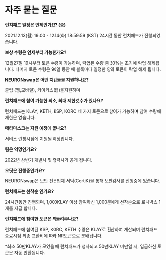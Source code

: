 # 자주 묻는 질문

**런치패드 일정은 언제인가요? (종)**

2021.12.13(월) 19:00 - 12.14(화) 18:59:59 (KST) 24시간 동안 런치패드가 진행되었습니다.



**보상 수령은 언제부터 가능한가요?**

12월27일 19시부터 토큰 수령이 가능하며, 락업된 수량 중 20%는 초기에 락업 해제됩니다. 나머지 토큰 수령은 90일 동안 매 블록마다 일정한 양의 토큰이 락업 해제 됩니다.



**NEURONswap은 어떤 지갑들을 지원하나요?**

클립 (웹,모바일), 카이카스(웹)을지원하며  &#x20;



**런치패드에 참여 가능한 최소, 최대 제한갯수가 있나요?**

런치패드는 KLAY, KETH, KSP, KORC 네 가지 토큰으로 참여가 가능하며 참여 수량에 제한은 없습니다.



**메타마스크는 지원 예정에 없나요?**

서비스 런칭시점에 지원될 예정입니다.



**팀은 익명인가요?**

2022년 상반기 개발사 및 협력사가 공개 됩니다.



**오딧은 진행중인가요?**

NEURONswap은 보안 전문업체 서틱(CertiK)을 통해 보안감사를 진행중에 있습니다.



**런치패드는 선착순 인가요?**

24시간동안 진행되며, 1,000KLAY 이상 참여하신 1,000분에게 선착순으로 로니박스 1개를 지급 합니다.



**런치패드에 참여한 토큰은 되돌려주나요?**

런치패드에 참여된 KSP, KORC, KETH 수량은 KLAY로 환산하여 계산되며 런치패드 종료시점 최종 교환비에 따라 NR토큰으로 분배됩니다.&#x20;

\*최소 50만KLAY가 모였을 때 런치패드가 성사되고 50만KLAY 미만일 시, 입금하신 토큰은 자동 반환됩니다.

